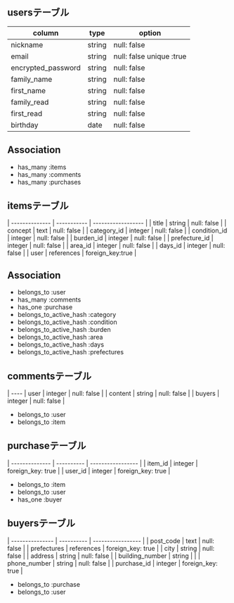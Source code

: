 ## usersテーブル
| column             | type     | option                   |
| ------------------ | -------- | ------------------------ |
| nickname           | string   | null: false              |
| email              | string   | null: false unique :true |
| encrypted_password | string   | null: false              |
| family_name        | string   | null: false              |
| first_name         | string   | null: false              |
| family_read        | string   | null: false              |
| first_read         | string   | null: false              |
| birthday           | date     | null: false              |

## Association
* has_many :items
* has_many :comments
* has_many :purchases

## itemsテーブル
| -------------- | ----------- | ------------------ |
| title          |  string     | null: false        |
| concept        |  text       | null: false        |
| category_id    |  integer    | null: false        |
| condition_id   |  integer    | null: false        |
| burden_id      |  integer    | null: false        |
| prefecture_id  |  integer    | null: false        |
| area_id        |  integer    | null: false        |
| days_id        |  integer    | null: false        |
| user           |  references | foreign_key:true   |

## Association
* belongs_to :user
* has_many :comments
* has_one :purchase
* belongs_to_active_hash :category
* belongs_to_active_hash :condition
* belongs_to_active_hash :burden
* belongs_to_active_hash :area
* belongs_to_active_hash :days
* belongs_to_active_hash :prefectures


## commentsテーブル
| ----
| user    | integer | null: false |
| content | string  | null: false |
| buyers  | integer | null: false |

* belongs_to :user
* belongs_to :item

## purchaseテーブル
| -------------- | ---------- | ----------------- |
| item_id        | integer    | foreign_key: true |
| user_id        | integer    | foreign_key: true |

* belongs_to :item
* belongs_to :user
* has_one :buyer

## buyersテーブル
| --------------- | ---------- | ----------------- |
| post_code       | text       | null: false       |
| prefectures     | references | foreign_key: true |
| city            | string     | null: false       |
| address         | string     | null: false       |
| building_number | string     |                   |
| phone_number    | string     | null: false       |
| purchase_id     | integer    | foreign_key: true |

* belongs_to :purchase
* belongs_to :user
